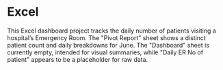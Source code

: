 # Excel
This Excel dashboard project tracks the daily number of patients visiting a hospital’s Emergency Room. The "Pivot Report" sheet shows a distinct patient count and daily breakdowns for June. The "Dashboard" sheet is currently empty, intended for visual summaries, while "Daily ER No of patient" appears to be a placeholder for raw data.
